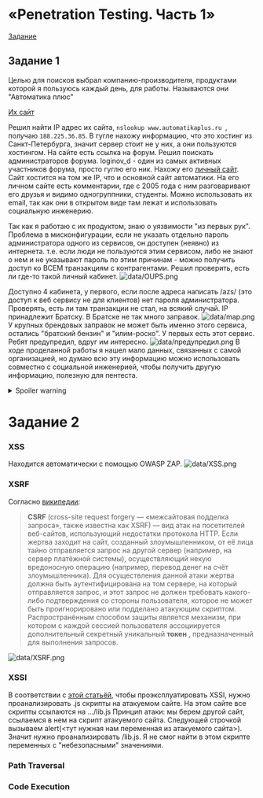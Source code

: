 # «Penetration Testing. Часть 1»

[Задание](https://github.com/netology-code/ibdef-homeworks/tree/master/06_pentest)


## Задание 1

Целью для поисков выбрал компанию-производителя, продуктами которой я пользуюсь каждый день, для работы.
Называются они "Автоматика плюс"

[Их сайт](http://www.automatikaplus.ru/default.aspx)

Решил найти IP адрес их сайта, ```nslookup www.automatikaplus.ru ```, получаю ```188.225.36.85```. В гугле нахожу информацию, что это хостинг из Санкт-Петербурга, значит сервер стоит не у них, а они пользуются хостингом. 
На сайте есть ссылка на форум. Решил поискать администраторов форума. loginov_d - один из самых активных участников форума, просто гуглю его ник. Нахожу его [личный сайт](http://www.loginovprojects.ru/index.php?page=simple). Сайт хостится на том же IP, что и основной сайт автоматики. На его личном сайте есть комментарии, где с 2005 года с ним разговаривают его друзья и видимо одногруппники, студенты. Можно использовать их email, так как они в открытом виде там лежат и использовать социальную инженерию. 

Так как я работаю с их продуктом, знаю о уязвимости "из первых рук". Проблема в мисконфигурации, если не указать отдельно пароль администратора одного из сервисов, он доступен (неявно) из интернета. т.е. если люди не пользуются этим сервисом, либо не знают о нем и не указывают пароль по этим причинам - можно получить доступ ко ВСЕМ транзакциям с контрагентами. Решил проверить, есть ли где-то такой личный кабинет. 
![data/OUPS.png](data/OUPS.png)

Доступно 4 кабинета, у первого, если после адреса написать /azs/ (это доступ к веб сервису не для клиентов) нет пароля администратора. Проверять, есть ли там транзакции не стал, на всякий случай. 
IP принадлежит Братску. В Братске не так много заправок. 
![data/map.png](data/map.png)
У крупных брендовых заправок не может быть именно этого сервиса, остались "братский бензин" и "илим-роско". У первых есть этот сервис. Ребят предупредил, вдруг им интересно. 
![data/предупредил.png](data/предупредил.png)
В ходе проделанной работы я нашел мало данных, связанных с самой организацией, но думаю всю эту информацию можно использовать совместно с социальной инженерией, чтобы получить другую информацию, полезную для пентеста. 

<details>
  <summary>Spoiler warning</summary>
  
  Spoiler text. Note that it's important to have a space after the summary tag. You should be able to write any markdown you want inside the `<details>` tag... just make sure you close `<details>` afterward.
  
  ```javascript
  console.log("I'm a code block!");
  ```
  
</details>

# Задание 2

### XSS
Находится автоматически с помощью OWASP ZAP.
![data/XSS.png](data/XSS.png)

### XSRF

Согласно [википедии](https://ru.wikipedia.org/wiki/%D0%9C%D0%B5%D0%B6%D1%81%D0%B0%D0%B9%D1%82%D0%BE%D0%B2%D0%B0%D1%8F_%D0%BF%D0%BE%D0%B4%D0%B4%D0%B5%D0%BB%D0%BA%D0%B0_%D0%B7%D0%B0%D0%BF%D1%80%D0%BE%D1%81%D0%B0):
>**CSRF** (cross-site request forgery — «межсайтовая подделка запроса», также известна как XSRF) — вид атак на посетителей веб-сайтов, использующий недостатки протокола HTTP. Если жертва заходит на сайт, созданный злоумышленником, от её лица тайно отправляется запрос на другой сервер (например, на сервер платёжной системы), осуществляющий некую вредоносную операцию (например, перевод денег на счёт злоумышленника). Для осуществления данной атаки жертва должна быть аутентифицирована на том сервере, на который отправляется запрос, и этот запрос не должен требовать какого-либо подтверждения со стороны пользователя, которое не может быть проигнорировано или подделано атакующим скриптом. Распространённым способом защиты является механизм, при котором с каждой сессией пользователя ассоциируется дополнительный секретный уникальный __токен__ , предназначенный для выполнения запросов.

![data/XSRF.png](data/XSRF.png)


### XSSI
В соответствии с [этой статьёй](https://book.hacktricks.xyz/pentesting-web/xssi-cross-site-script-inclusion), чтобы проэксплуатировать XSSI, нужно проанализировать .js скрипты на атакуемом сайте. На этом сайте все скрипты ссылаются на .../lib.js
Принцип атаки: мы берем другой сайт, ссылаемся в нем на скрипт атакуемого сайта. Следующей строчкой вызываем alert(<тут нужная нам переменная из атакуемого сайта>). Значит нужно проанализировать /lib.js. Я не смог найти в этом скрипте переменных с "небезопасными" значениями. 

### Path Traversal

### Code Execution
